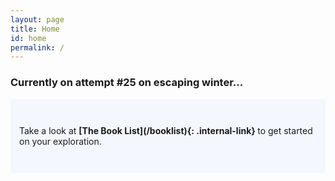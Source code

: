 ```yaml
---
layout: page
title: Home
id: home
permalink: /
---
```


### Currently on attempt #25 on escaping winter...

<p style="padding: 3em 1em; background: #f5f7ff; border-radius: 4px;">
  Take a look at <span style="font-weight: bold"> [The Book List](/booklist){: .internal-link} </span> to get started on your exploration.
</p>


<style>
  .wrapper {
    max-width: 46em;
  }
</style>
